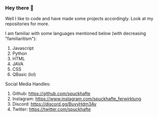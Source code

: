 ### Hey there 👋

Well I like to code and have made some projects accordingly.
Look at my repositories for more.

I am familiar with some languages mentioned below (with decreasing "familiaritism"): 
1. Javascript
2. Python
3. HTML
4. JAVA
5. CSS
6. QBasic (lol)

Social Media Handles:
1. Github: https://github.com/spuckhafte
2. Instagram: https://www.instagram.com/spuckhafte_ferwirklung
3. Discord: https://discord.gg/BuyvHdm3Av
4. Twitter: https://twitter.com/spuckhafte
